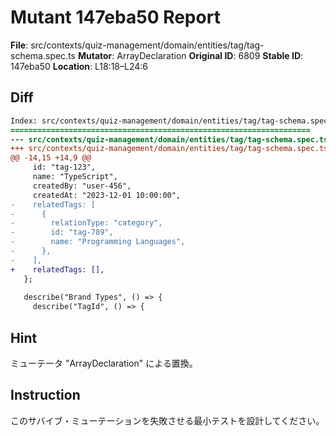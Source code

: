 # Mutant 147eba50 Report

**File**: src/contexts/quiz-management/domain/entities/tag/tag-schema.spec.ts
**Mutator**: ArrayDeclaration
**Original ID**: 6809
**Stable ID**: 147eba50
**Location**: L18:18–L24:6

## Diff

```diff
Index: src/contexts/quiz-management/domain/entities/tag/tag-schema.spec.ts
===================================================================
--- src/contexts/quiz-management/domain/entities/tag/tag-schema.spec.ts	original
+++ src/contexts/quiz-management/domain/entities/tag/tag-schema.spec.ts	mutated #6809
@@ -14,15 +14,9 @@
     id: "tag-123",
     name: "TypeScript",
     createdBy: "user-456",
     createdAt: "2023-12-01 10:00:00",
-    relatedTags: [
-      {
-        relationType: "category",
-        id: "tag-789",
-        name: "Programming Languages",
-      },
-    ],
+    relatedTags: [],
   };
 
   describe("Brand Types", () => {
     describe("TagId", () => {
```

## Hint

ミューテータ "ArrayDeclaration" による置換。

## Instruction

このサバイブ・ミューテーションを失敗させる最小テストを設計してください。
